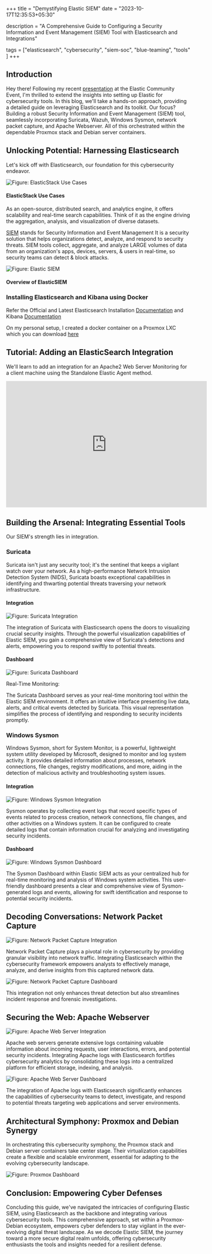 +++
title = "Demystifying Elastic SIEM"
date = "2023-10-17T12:35:53+05:30"

 description = "A Comprehensive Guide to Configuring a Security Information and Event Management (SIEM) Tool with Elasticsearch and Integrations"

tags = ["elasticsearch", "cybersecurity", "siem-soc", "blue-teaming", "tools" ]
+++

## Introduction

Hey there! Following my recent [presentation](https://auti.dev/talk/elastic-cyber.html) at the Elastic Community Event, I'm thrilled to extend the insights into setting up Elastic for cybersecurity tools. In this blog, we'll take a hands-on approach, providing a detailed guide on leveraging Elasticsearch and its toolkit. Our focus? Building a robust Security Information and Event Management (SIEM) tool, seamlessly incorporating Suricata, Wazuh, Windows Sysmon, network packet capture, and Apache Webserver. All of this orchestrated within the dependable Proxmox stack and Debian server containers.

## Unlocking Potential: Harnessing Elasticsearch

Let's kick off with Elasticsearch, our foundation for this cybersecurity endeavor.

![Figure: ElasticStack Use Cases](https://auti.dev/images/blog/demystifying-elastic-siem/elastic-usecase.png)
#### ElasticStack Use Cases

As an open-source, distributed search, and analytics engine, it offers scalability and real-time search capabilities. Think of it as the engine driving the aggregation, analysis, and visualization of diverse datasets.

[SIEM](https://www.elastic.co/security/siem) stands for Security Information and Event Management  It is a security solution that helps organizations detect, analyze, and respond to security threats. SIEM tools collect, aggregate, and analyze LARGE volumes of data from an organization's apps, devices, servers, & users in real-time, so security teams can detect & block attacks.

![Figure: Elastic SIEM](https://auti.dev/images/blog/demystifying-elastic-siem/elastic-siem.png)
#### Overview of ElasticSIEM


### Installing Elasticsearch and Kibana using Docker

Refer the Official and Latest Elasticsearch Installation [Documentation](https://www.elastic.co/guide/en/elasticsearch/reference/current/docker.html) and Kibana [Documentation](https://www.elastic.co/guide/en/kibana/current/docker.html)

On my personal setup, I created a docker container on a Proxmox LXC which you can download [here](https://drive.google.com/drive/u/0/folders/1M-9qPvdHuzvPfYbTZ8KOtgQ8vltnrFIM)

## Tutorial: Adding an ElasticSearch Integration

We'll learn to add an integration for an Apache2 Web Server Monitoring for a client machine using the Standalone Elastic Agent method.

<iframe style="align: center" src="https://docs.google.com/presentation/d/e/2PACX-1vR_cUt2Yd1uTqRjYLFaPDMHoc0reBWPF_BYg6Ns1_NH2HEszQGHquApPaxWYWGRqYYmgq8OWcKYq2XP/embed?start=false&loop=false" frameborder="0" width="548" height="345" allowfullscreen="true" mozallowfullscreen="true" webkitallowfullscreen="true"></iframe>

## Building the Arsenal: Integrating Essential Tools

Our SIEM's strength lies in integration. 

### Suricata

Suricata isn't just any security tool; it's the sentinel that keeps a vigilant watch over your network. As a high-performance Network Intrusion Detection System (NIDS), Suricata boasts exceptional capabilities in identifying and thwarting potential threats traversing your network infrastructure.

#### Integration

![Figure: Suricata Integration](https://auti.dev/images/blog/demystifying-elastic-siem/suricata-1.png)

The integration of Suricata with Elasticsearch opens the doors to visualizing crucial security insights. Through the powerful visualization capabilities of Elastic SIEM, you gain a comprehensive view of Suricata's detections and alerts, empowering you to respond swiftly to potential threats.

#### Dashboard

![Figure: Suricata Dashboard](https://auti.dev/images/blog/demystifying-elastic-siem/suricata-2.png)

Real-Time Monitoring:

The Suricata Dashboard serves as your real-time monitoring tool within the Elastic SIEM environment. It offers an intuitive interface presenting live data, alerts, and critical events detected by Suricata. This visual representation simplifies the process of identifying and responding to security incidents promptly.

### Windows Sysmon 

Windows Sysmon, short for System Monitor, is a powerful, lightweight system utility developed by Microsoft, designed to monitor and log system activity. It provides detailed information about processes, network connections, file changes, registry modifications, and more, aiding in the detection of malicious activity and troubleshooting system issues.

#### Integration

![Figure: Windows Sysmon Integration](https://auti.dev/images/blog/demystifying-elastic-siem/sysmon-1.png)

Sysmon operates by collecting event logs that record specific types of events related to process creation, network connections, file changes, and other activities on a Windows system. It can be configured to create detailed logs that contain information crucial for analyzing and investigating security incidents.

#### Dashboard

![Figure: Windows Sysmon Dashboard](https://auti.dev/images/blog/demystifying-elastic-siem/sysmon-2.png)

The Sysmon Dashboard within Elastic SIEM acts as your centralized hub for real-time monitoring and analysis of Windows system activities. This user-friendly dashboard presents a clear and comprehensive view of Sysmon-generated logs and events, allowing for swift identification and response to potential security incidents.

## Decoding Conversations: Network Packet Capture

![Figure: Network Packet Capture Integration](https://auti.dev/images/blog/demystifying-elastic-siem/npc-1.png)

Network Packet Capture plays a pivotal role in cybersecurity by providing granular visibility into network traffic. Integrating Elasticsearch within the cybersecurity framework empowers analysts to effectively manage, analyze, and derive insights from this captured network data. 

![Figure: Network Packet Capture Dashboard](https://auti.dev/images/blog/demystifying-elastic-siem/npc-2.png)

This integration not only enhances threat detection but also streamlines incident response and forensic investigations.

## Securing the Web: Apache Webserver

![Figure: Apache Web Server Integration](https://auti.dev/images/blog/demystifying-elastic-siem/apacheweb-1.png)

Apache web servers generate extensive logs containing valuable information about incoming requests, user interactions, errors, and potential security incidents. Integrating Apache logs with Elasticsearch fortifies cybersecurity analytics by consolidating these logs into a centralized platform for efficient storage, indexing, and analysis.

![Figure: Apache Web Server Dashboard](https://auti.dev/images/blog/demystifying-elastic-siem/apacheweb-2.png)

The integration of Apache logs with Elasticsearch significantly enhances the capabilities of cybersecurity teams to detect, investigate, and respond to potential threats targeting web applications and server environments.

## Architectural Symphony: Proxmox and Debian Synergy

In orchestrating this cybersecurity symphony, the Proxmox stack and Debian server containers take center stage. Their virtualization capabilities create a flexible and scalable environment, essential for adapting to the evolving cybersecurity landscape.

![Figure: Proxmox Dashboard](https://auti.dev/images/blog/demystifying-elastic-siem/pxmx-1.png)

## Conclusion: Empowering Cyber Defenses

Concluding this guide, we've navigated the intricacies of configuring Elastic SIEM, using Elasticsearch as the backbone and integrating various cybersecurity tools. This comprehensive approach, set within a Proxmox-Debian ecosystem, empowers cyber defenders to stay vigilant in the ever-evolving digital threat landscape. As we decode Elastic SIEM, the journey toward a more secure digital realm unfolds, offering cybersecurity enthusiasts the tools and insights needed for a resilient defense.